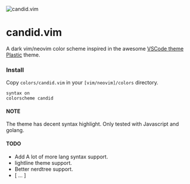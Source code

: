 ![candid.vim](https://github.com/flrnprz/candid-vim/raw/master/candid-screen.png)
# candid.vim
A dark vim/neovim color scheme inspired in the awesome [VSCode theme Plastic](https://github.com/will-stone/plastic) theme.

### Install

Copy `colors/candid.vim` in your `[vim/neovim]/colors` directory.

```vim
syntax on
colorscheme candid
```

#### NOTE
The theme has decent syntax highlight. Only tested with Javascript and golang.

#### TODO
* Add A lot of more lang syntax support.
* lightline theme support.
* Better nerdtree support.
* [ ... ]
